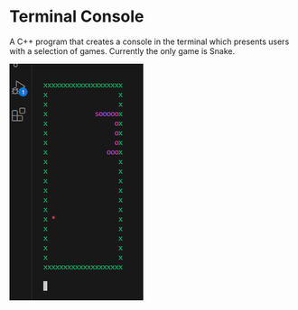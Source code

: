﻿# Terminal Console

A C++ program that creates a console in the terminal which presents users with a selection of games. Currently the only game is Snake.

![Snake](https://github.com/dbharris2/terminal_console/blob/main/snake.png)
